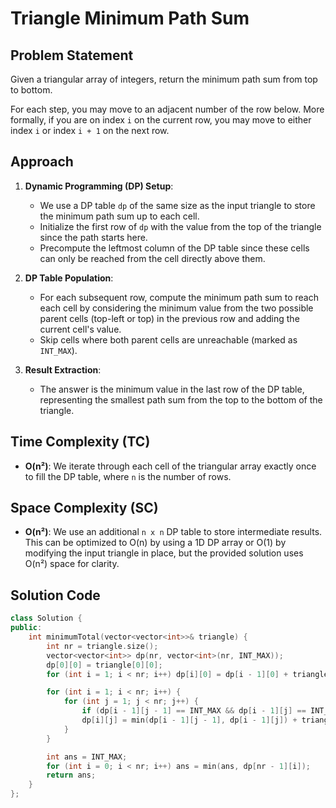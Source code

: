 # Triangle Minimum Path Sum

## Problem Statement
Given a triangular array of integers, return the minimum path sum from top to bottom. 

For each step, you may move to an adjacent number of the row below. More formally, if you are on index `i` on the current row, you may move to either index `i` or index `i + 1` on the next row.

## Approach
1. **Dynamic Programming (DP) Setup**:
   - We use a DP table `dp` of the same size as the input triangle to store the minimum path sum up to each cell.
   - Initialize the first row of `dp` with the value from the top of the triangle since the path starts here.
   - Precompute the leftmost column of the DP table since these cells can only be reached from the cell directly above them.

2. **DP Table Population**:
   - For each subsequent row, compute the minimum path sum to reach each cell by considering the minimum value from the two possible parent cells (top-left or top) in the previous row and adding the current cell's value.
   - Skip cells where both parent cells are unreachable (marked as `INT_MAX`).

3. **Result Extraction**:
   - The answer is the minimum value in the last row of the DP table, representing the smallest path sum from the top to the bottom of the triangle.

## Time Complexity (TC)
- **O(n²)**: We iterate through each cell of the triangular array exactly once to fill the DP table, where `n` is the number of rows.

## Space Complexity (SC)
- **O(n²)**: We use an additional `n x n` DP table to store intermediate results. This can be optimized to O(n) by using a 1D DP array or O(1) by modifying the input triangle in place, but the provided solution uses O(n²) space for clarity.

## Solution Code
```cpp
class Solution {
public:
    int minimumTotal(vector<vector<int>>& triangle) {
        int nr = triangle.size();
        vector<vector<int>> dp(nr, vector<int>(nr, INT_MAX));
        dp[0][0] = triangle[0][0];
        for (int i = 1; i < nr; i++) dp[i][0] = dp[i - 1][0] + triangle[i][0];

        for (int i = 1; i < nr; i++) {
            for (int j = 1; j < nr; j++) {
                if (dp[i - 1][j - 1] == INT_MAX && dp[i - 1][j] == INT_MAX) continue;
                dp[i][j] = min(dp[i - 1][j - 1], dp[i - 1][j]) + triangle[i][j];
            }
        }

        int ans = INT_MAX;
        for (int i = 0; i < nr; i++) ans = min(ans, dp[nr - 1][i]);
        return ans;
    }
};
```
